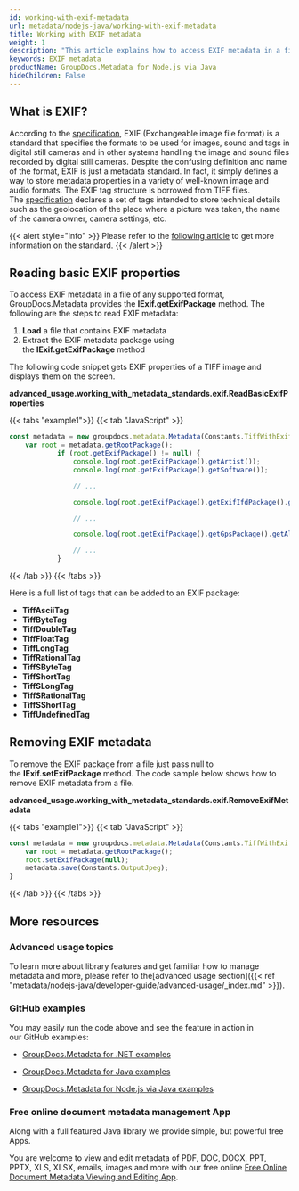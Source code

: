 ```yaml
---
id: working-with-exif-metadata
url: metadata/nodejs-java/working-with-exif-metadata
title: Working with EXIF metadata
weight: 1
description: "This article explains how to access EXIF metadata in a file of any supported format, GroupDocs.Metadata for Java provides the IExif.getExifPackage method."
keywords: EXIF metadata
productName: GroupDocs.Metadata for Node.js via Java
hideChildren: False
---
```

## What is EXIF?

According to the [specification](https://www.exif.org/Exif2-2.PDF), EXIF (Exchangeable image file format) is a standard that specifies the formats to be used for images, sound and tags in digital still cameras and in other systems handling the image and sound files recorded by digital still cameras. Despite the confusing definition and name of the format, EXIF is just a metadata standard. In fact, it simply defines a way to store metadata properties in a variety of well-known image and audio formats. The EXIF tag structure is borrowed from TIFF files. The [specification](https://www.exif.org/Exif2-2.PDF) declares a set of tags intended to store technical details such as the geolocation of the place where a picture was taken, the name of the camera owner, camera settings, etc. 

{{< alert style="info" >}}
Please refer to the [following article](https://en.wikipedia.org/wiki/Exif) to get more information on the standard.
{{< /alert >}}

## Reading basic EXIF properties

To access EXIF metadata in a file of any supported format, GroupDocs.Metadata provides the **IExif.getExifPackage** method. The following are the steps to read EXIF metadata:

1.   **Load** a file that contains EXIF metadata
2.  Extract the EXIF metadata package using the **IExif.getExifPackage** method

The following code snippet gets EXIF properties of a TIFF image and displays them on the screen. 

**advanced\_usage.working\_with\_metadata\_standards.exif.ReadBasicExifProperties**

{{< tabs "example1">}}
{{< tab "JavaScript" >}}
```js
const metadata = new groupdocs.metadata.Metadata(Constants.TiffWithExif);
    var root = metadata.getRootPackage();
            if (root.getExifPackage() != null) {
                console.log(root.getExifPackage().getArtist());
                console.log(root.getExifPackage().getSoftware());

                // ...

                console.log(root.getExifPackage().getExifIfdPackage().getBodySerialNumber());

                // ...

                console.log(root.getExifPackage().getGpsPackage().getAltitude());

                // ...
            }
```
{{< /tab >}}
{{< /tabs >}}


Here is a full list of tags that can be added to an EXIF package:

*   __TiffAsciiTag__
*   __TiffByteTag__
*   __TiffDoubleTag__
*   __TiffFloatTag__
*   __TiffLongTag__
*   __TiffRationalTag__
*   __TiffSByteTag__
*   __TiffShortTag__
*   __TiffSLongTag__
*   __TiffSRationalTag__
*   __TiffSShortTag__
*   __TiffUndefinedTag__

## Removing EXIF metadata

To remove the EXIF package from a file just pass null to the **IExif.setExifPackage** method. The code sample below shows how to remove EXIF metadata from a file.

**advanced\_usage.working\_with\_metadata\_standards.exif.RemoveExifMetadata**

{{< tabs "example1">}}
{{< tab "JavaScript" >}}
```js
const metadata = new groupdocs.metadata.Metadata(Constants.TiffWithExif);
    var root = metadata.getRootPackage();
    root.setExifPackage(null);
    metadata.save(Constants.OutputJpeg);
}
```
{{< /tab >}}
{{< /tabs >}}

## More resources

### Advanced usage topics

To learn more about library features and get familiar how to manage metadata and more, please refer to the[advanced usage section]({{< ref "metadata/nodejs-java/developer-guide/advanced-usage/_index.md" >}}).

### GitHub examples

You may easily run the code above and see the feature in action in our GitHub examples:

*   [GroupDocs.Metadata for .NET examples](https://github.com/groupdocs-metadata/GroupDocs.Metadata-for-.NET)
    
*   [GroupDocs.Metadata for Java examples](https://github.com/groupdocs-metadata/GroupDocs.Metadata-for-Java)

*   [GroupDocs.Metadata for Node.js via Java examples](https://github.com/groupdocs-metadata/GroupDocs.Metadata-for-Node.js-via-Java)
    

### Free online document metadata management App

Along with a full featured Java library we provide simple, but powerful free Apps.

You are welcome to view and edit metadata of PDF, DOC, DOCX, PPT, PPTX, XLS, XLSX, emails, images and more with our free online [Free Online Document Metadata Viewing and Editing App](https://products.groupdocs.app/metadata).
